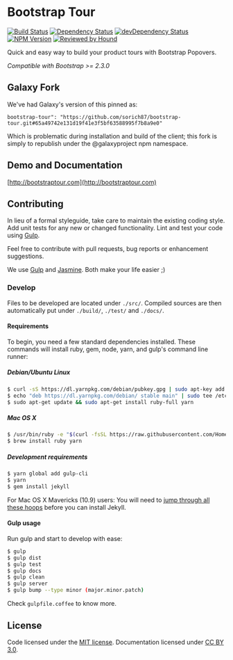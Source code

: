 # Bootstrap Tour
[![Build Status](http://img.shields.io/travis/sorich87/bootstrap-tour.svg?style=flat)](https://travis-ci.org/sorich87/bootstrap-tour)
[![Dependency Status](http://img.shields.io/david/sorich87/bootstrap-tour.svg?style=flat)](https://david-dm.org/sorich87/bootstrap-tour)
[![devDependency Status](http://img.shields.io/david/dev/sorich87/bootstrap-tour/dev-status.svg?style=flat)](https://david-dm.org/sorich87/bootstrap-tour#info=devDependencies)
[![NPM Version](http://img.shields.io/npm/v/bootstrap-tour.svg?style=flat)](https://www.npmjs.org/)
[![Reviewed by Hound](https://img.shields.io/badge/Reviewed_by-Hound-8E64B0.svg)](https://houndci.com)

Quick and easy way to build your product tours with Bootstrap Popovers.

*Compatible with Bootstrap >= 2.3.0*

## Galaxy Fork

We've had Galaxy's version of this pinned as:

```
bootstrap-tour": "https://github.com/sorich87/bootstrap-tour.git#65a49742e131d19f41e3f5bf63588995f7b8a9e0"
```

Which is problematic during installation and build of the client; this fork is
simply to republish under the @galaxyproject npm namespace.

## Demo and Documentation
[http://bootstraptour.com](http://bootstraptour.com)

## Contributing
In lieu of a formal styleguide, take care to maintain the existing coding style. Add unit tests for any new or changed functionality. Lint and test your code using [Gulp](http://gulpjs.com/).

Feel free to contribute with pull requests, bug reports or enhancement suggestions.

We use [Gulp](http://gulpjs.com/) and [Jasmine](http://jasmine.github.io/). Both make your life easier ;)

### Develop

Files to be developed are located under `./src/`.
Compiled sources are then automatically put under `./build/`, `./test/` and `./docs/`.

#### Requirements

To begin, you need a few standard dependencies installed. These commands will install ruby, gem, node, yarn, and gulp's command line runner:

##### Debian/Ubuntu Linux

```bash
$ curl -sS https://dl.yarnpkg.com/debian/pubkey.gpg | sudo apt-key add -
$ echo "deb https://dl.yarnpkg.com/debian/ stable main" | sudo tee /etc/apt/sources.list.d/yarn.list
$ sudo apt-get update && sudo apt-get install ruby-full yarn
```

##### Mac OS X

```bash
$ /usr/bin/ruby -e "$(curl -fsSL https://raw.githubusercontent.com/Homebrew/install/master/install)"
$ brew install ruby yarn
```

##### Development requirements

```bash
$ yarn global add gulp-cli
$ yarn
$ gem install jekyll
```

For Mac OS X Mavericks (10.9) users: You will need to [jump through all these hoops](http://dean.io/setting-up-a-ruby-on-rails-development-environment-on-mavericks/) before you can install Jekyll.

#### Gulp usage

Run gulp and start to develop with ease:

```bash
$ gulp
$ gulp dist
$ gulp test
$ gulp docs
$ gulp clean
$ gulp server
$ gulp bump --type minor (major.minor.patch)
```

Check `gulpfile.coffee` to know more.

## License

Code licensed under the [MIT license](https://opensource.org/licenses/MIT).
Documentation licensed under [CC BY 3.0](http://creativecommons.org/licenses/by/3.0/).
